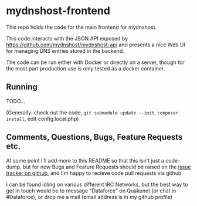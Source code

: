 # mydnshost-frontend

This repo holds the code for the main frontend for mydnshost.

This code interacts with the JSON API exposed by https://github.com/mydnshost/mydnshost-api and presents a nice Web UI for managing DNS entries stored in the backend.

The code can be run either with Docker or directly on a server, though for the most part production use is only tested as a docker container.

## Running

TODO...

(Generally: check out the code, `git submodule update --init`, `composer install`, edit config.local.php)

## Comments, Questions, Bugs, Feature Requests etc.

At some point I'll add more to this README so that this isn't just a code-dump, but for now Bugs and Feature Requests should be raised on the [issue tracker on github](https://github.com/mydnshost/mydnshost-api/issues), and I'm happy to recieve code pull requests via github.

I can be found idling on various different IRC Networks, but the best way to get in touch would be to message "Dataforce" on Quakenet (or chat in #Dataforce), or drop me a mail (email address is in my github profile)
